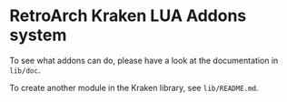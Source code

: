 # RetroArch Kraken LUA Addons system

To see what addons can do, please have a look at the documentation in `lib/doc`.

To create another module in the Kraken library, see `lib/README.md`.
